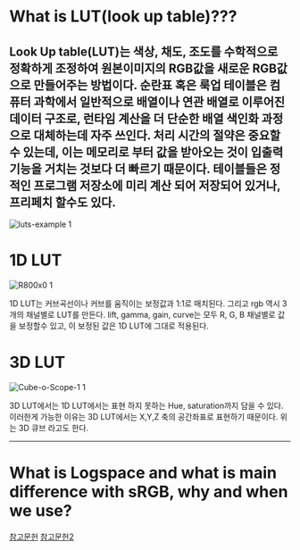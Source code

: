What is LUT(look up table)???
=============================



Look Up table(LUT)는 색상, 채도, 조도를 수학적으로 정확하게 조정하여 원본이미지의 RGB값을 새로운 RGB값으로 만들어주는 방법이다. 순란표 혹은 룩업 테이블은 컴퓨터 과학에서 일반적으로 배열이나 연관 배열로 이루어진 데이터 구조로, 런타임 계산을 더 단순한 배열 색인화 과정으로 대체하는데 자주 쓰인다. 처리 시간의 절약은 중요할 수 있는데, 이는 메모리로 부터 값을 받아오는 것이 입출력 기능을 거치는 것보다 더 빠르기 때문이다. 테이블들은 정적인 프로그램 저장소에 미리 계산 되어 저장되어 있거나, 프리페치 할수도 있다.
------------------



![luts-example 1](https://user-images.githubusercontent.com/70967822/94342839-e8e98800-004e-11eb-9f64-d12f2f92c31d.jpg)




1D LUT
======
![R800x0 1](https://user-images.githubusercontent.com/70967822/94342878-3e259980-004f-11eb-9d7c-892705fbb2e8.png)



1D LUT는 커브곡선이나 커브를 움직이는 보정값과 1:1로 매치된다. 그리고 rgb 역시 3개의 채널별로 LUT를 만든다. lift, gamma, gain, curve는 모두 R, G, B 채널별로 값을 보정할수 있고, 이 보정된 값은 1D LUT에 그대로 적용된다.


3D LUT
======
![Cube-o-Scope-1 1](https://user-images.githubusercontent.com/70967822/94342643-52689700-004d-11eb-9d01-afdc66a020c6.png)



3D LUT에서는 1D LUT에서는 표현 하지 못하는 Hue, saturation까지 담을 수 있다. 이러한게 가능한 이유는 3D LUT에서는 X,Y,Z 축의 공간좌표로 표현하기 때문이다. 위는 3D 큐브 라고도 한다.



-----------------------------------------------------------------



What is Logspace and what is main difference with sRGB, why and when we use?
========================================================================



[참고문헌](https://www.artstation.com/tiberius-viris/blog/3ZBO/color-space-management-srgb-linear-and-log)
[참고문헌2](https://www.rocketstock.com/blog/tips-for-log-color-space-compositing/)
